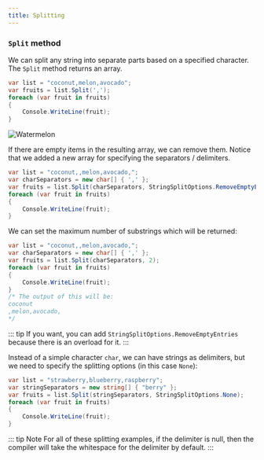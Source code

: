 ```yaml
---
title: Splitting
---
```


### `Split` method
We can split any string into separate parts based on a specified character. The `Split` method returns an array.

``` csharp
var list = "coconut,melon,avocado";
var fruits = list.Split(',');
foreach (var fruit in fruits)
{
    Console.WriteLine(fruit);
}
```

![Watermelon](https://media.giphy.com/media/TQI4MzZIoHBcs/giphy-downsized-large.gif)


If there are empty items in the resulting array, we can remove them. Notice that we added a new array for specifying the separators / delimiters.

``` csharp
var list = "coconut,,melon,avocado,";
var charSeparators = new char[] { ',' };
var fruits = list.Split(charSeparators, StringSplitOptions.RemoveEmptyEntries);
foreach (var fruit in fruits)
{
    Console.WriteLine(fruit);
}
```

We can set the maximum number of substrings which will be returned:

``` csharp
var list = "coconut,,melon,avocado,";
var charSeparators = new char[] { ',' };
var fruits = list.Split(charSeparators, 2);
foreach (var fruit in fruits)
{
    Console.WriteLine(fruit);
}
/* The output of this will be: 
coconut
,melon,avocado,
*/
```

::: tip
If you want, you can add `StringSplitOptions.RemoveEmptyEntries` because there is an overload for it.
:::


Instead of a simple character `char`, we can have strings as delimiters, but we need to specify the splitting options (in this case `None`):
``` csharp
var list = "strawberry,blueberry,raspberry";
var stringSeparators = new string[] { "berry" };
var fruits = list.Split(stringSeparators, StringSplitOptions.None);
foreach (var fruit in fruits)
{
    Console.WriteLine(fruit);
}
```

::: tip Note
For all of these splitting examples, if the delimiter is null, then the compiler will take the whitespace for the delimiter by default.
:::